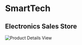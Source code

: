 # SmartTech

## Electronics Sales Store





![Product Details View](https://github.com/tajjav/SmartTech/blob/master/screenshots/ProductsDetails.png)
